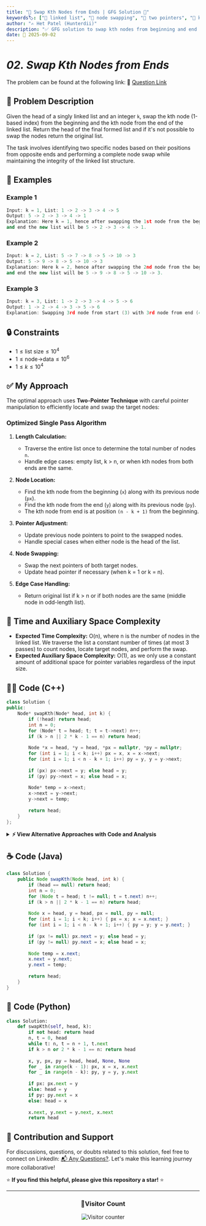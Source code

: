 ```yaml
---
title: "🔗 Swap Kth Nodes from Ends | GFG Solution 🔄"
keywords🏷️: ["🔗 linked list", "🔄 node swapping", "📍 two pointers", "🎯 kth element", "📘 GFG", "🏁 competitive programming", "📚 DSA"]
author: "✍️ Het Patel (Hunterdii)"
description: "✅ GFG solution to swap kth nodes from beginning and end of a singly linked list: efficient pointer manipulation technique with optimal time complexity. 🚀"
date: 📅 2025-09-02
---
```


# *02. Swap Kth Nodes from Ends*

The problem can be found at the following link: 🔗 [Question Link](https://www.geeksforgeeks.org/problems/swap-kth-node-from-beginning-and-kth-node-from-end-in-a-singly-linked-list/1)

## **🧩 Problem Description**

Given the head of a singly linked list and an integer `k`, swap the kth node (1-based index) from the beginning and the kth node from the end of the linked list. Return the head of the final formed list and if it's not possible to swap the nodes return the original list.

The task involves identifying two specific nodes based on their positions from opposite ends and performing a complete node swap while maintaining the integrity of the linked list structure.

## **📘 Examples**

### Example 1

```cpp
Input: k = 1, List: 1 -> 2 -> 3 -> 4 -> 5
Output: 5 -> 2 -> 3 -> 4 -> 1
Explanation: Here k = 1, hence after swapping the 1st node from the beginning 
and end the new list will be 5 -> 2 -> 3 -> 4 -> 1.
```

### Example 2

```cpp
Input: k = 2, List: 5 -> 7 -> 8 -> 5 -> 10 -> 3
Output: 5 -> 9 -> 8 -> 5 -> 10 -> 3
Explanation: Here k = 2, hence after swapping the 2nd node from the beginning 
and end the new list will be 5 -> 9 -> 8 -> 5 -> 10 -> 3.
```

### Example 3

```cpp
Input: k = 3, List: 1 -> 2 -> 3 -> 4 -> 5 -> 6
Output: 1 -> 2 -> 4 -> 3 -> 5 -> 6
Explanation: Swapping 3rd node from start (3) with 3rd node from end (4).
```

## **🔒 Constraints**

* $1 \le \text{list size} \le 10^4$
* $1 \le \text{node->data} \le 10^6$
* $1 \le k \le 10^4$

## **✅ My Approach**

The optimal approach uses **Two-Pointer Technique** with careful pointer manipulation to efficiently locate and swap the target nodes:

### **Optimized Single Pass Algorithm**

1. **Length Calculation:**
   * Traverse the entire list once to determine the total number of nodes `n`.
   * Handle edge cases: empty list, k > n, or when kth nodes from both ends are the same.

2. **Node Location:**
   * Find the kth node from the beginning (`x`) along with its previous node (`px`).
   * Find the kth node from the end (`y`) along with its previous node (`py`).
   * The kth node from end is at position `(n - k + 1)` from the beginning.

3. **Pointer Adjustment:**
   * Update previous node pointers to point to the swapped nodes.
   * Handle special cases when either node is the head of the list.

4. **Node Swapping:**
   * Swap the next pointers of both target nodes.
   * Update head pointer if necessary (when k = 1 or k = n).

5. **Edge Case Handling:**
   * Return original list if k > n or if both nodes are the same (middle node in odd-length list).

## 📝 Time and Auxiliary Space Complexity

* **Expected Time Complexity:** O(n), where n is the number of nodes in the linked list. We traverse the list a constant number of times (at most 3 passes) to count nodes, locate target nodes, and perform the swap.
* **Expected Auxiliary Space Complexity:** O(1), as we only use a constant amount of additional space for pointer variables regardless of the input size.

## **🧑‍💻 Code (C++)**

```cpp
class Solution {
public:
    Node* swapKth(Node* head, int k) {
        if (!head) return head;
        int n = 0;
        for (Node* t = head; t; t = t->next) n++;
        if (k > n || 2 * k - 1 == n) return head;
        
        Node *x = head, *y = head, *px = nullptr, *py = nullptr;
        for (int i = 1; i < k; i++) px = x, x = x->next;
        for (int i = 1; i < n - k + 1; i++) py = y, y = y->next;
        
        if (px) px->next = y; else head = y;
        if (py) py->next = x; else head = x;
        
        Node* temp = x->next;
        x->next = y->next;
        y->next = temp;
        
        return head;
    }
};
```

<details>
<summary><b>⚡ View Alternative Approaches with Code and Analysis</b></summary>

## 📊 **2️⃣ Two-Pass Traversal Approach**

### 💡 Algorithm Steps:

1. First pass: Calculate the total length of the linked list
2. Second pass: Traverse again to locate both target nodes and their predecessors
3. Perform validation checks for edge cases
4. Execute the swap operation with proper pointer management

```cpp
class Solution {
public:
    Node* swapKth(Node* head, int k) {
        if (!head || k <= 0) return head;
        
        Node* curr = head;
        int len = 0;
        while (curr) len++, curr = curr->next;
        
        if (k > len || 2 * k - 1 == len) return head;
        
        Node* first = head, *second = head;
        Node* prevFirst = nullptr, *prevSecond = nullptr;
        
        for (int i = 1; i < k; i++) prevFirst = first, first = first->next;
        for (int i = 1; i < len - k + 1; i++) prevSecond = second, second = second->next;
        
        if (prevFirst) prevFirst->next = second;
        if (prevSecond) prevSecond->next = first;
        
        Node* temp = first->next;
        first->next = second->next;
        second->next = temp;
        
        return (k == 1) ? second : (k == len) ? first : head;
    }
};
```

### 📝 **Complexity Analysis:**

* **Time:** ⏱️ O(n) - Two linear passes through the list
* **Auxiliary Space:** 💾 O(1) - Only pointer variables used

### ✅ **Why This Approach?**

* Clear separation of length calculation and node finding
* Easier debugging with distinct phases
* More readable for educational purposes

## 📊 **3️⃣ Recursive Position Finding**

### 💡 Algorithm Steps:

1. Use recursion to traverse to the end while counting positions
2. During backtracking, identify nodes at target positions
3. Mark nodes for swapping when positions match k and (n-k+1)
4. Perform swap operation after recursive traversal completes

```cpp
class Solution {
public:
    Node* swapKth(Node* head, int k) {
        if (!head) return head;
        int n = getLength(head);
        if (k > n || 2 * k - 1 == n) return head;
        
        Node* first = nullptr, *second = nullptr;
        findNodes(head, k, n - k + 1, 1, first, second);
        
        if (first && second && first != second) {
            swapNodeData(first, second);
        }
        
        return head;
    }
    
private:
    int getLength(Node* head) {
        return head ? 1 + getLength(head->next) : 0;
    }
    
    void findNodes(Node* curr, int pos1, int pos2, int index, Node*& first, Node*& second) {
        if (!curr) return;
        if (index == pos1) first = curr;
        if (index == pos2) second = curr;
        findNodes(curr->next, pos1, pos2, index + 1, first, second);
    }
    
    void swapNodeData(Node* a, Node* b) {
        int temp = a->data;
        a->data = b->data;
        b->data = temp;
    }
};
```

### 📝 **Complexity Analysis:**

* **Time:** ⏱️ O(n) - Single recursive traversal
* **Auxiliary Space:** 💾 O(n) - Recursion stack space

### ✅ **Why This Approach?**

* Elegant recursive pattern for position tracking
* Simplifies node identification logic
* Good for understanding recursive list processing

## 📊 **4️⃣ Array-Based Node Storage**

### 💡 Algorithm Steps:

1. Store all node pointers in a vector during single traversal
2. Use direct indexing to access kth nodes from both ends
3. Locate predecessor nodes efficiently using array indices
4. Perform swap with O(1) node access and pointer updates

```cpp
class Solution {
public:
    Node* swapKth(Node* head, int k) {
        if (!head) return head;
        
        vector<Node*> nodes;
        for (Node* curr = head; curr; curr = curr->next) 
            nodes.push_back(curr);
        
        int n = nodes.size();
        if (k > n || 2 * k - 1 == n) return head;
        
        int idx1 = k - 1, idx2 = n - k;
        Node* first = nodes[idx1], *second = nodes[idx2];
        
        Node* prevFirst = (idx1 > 0) ? nodes[idx1 - 1] : nullptr;
        Node* prevSecond = (idx2 > 0) ? nodes[idx2 - 1] : nullptr;
        
        if (prevFirst) prevFirst->next = second;
        if (prevSecond) prevSecond->next = first;
        
        Node* temp = first->next;
        first->next = second->next;
        second->next = temp;
        
        return (k == 1) ? second : (k == n) ? first : head;
    }
};
```

### 📝 **Complexity Analysis:**

* **Time:** ⏱️ O(n) - Single pass with additional O(1) operations
* **Auxiliary Space:** 💾 O(n) - Vector storage for all node pointers

### ✅ **Why This Approach?**

* Direct random access to any node position
* Simplified predecessor node identification
* Useful for multiple swap operations on the same list

## 🆚 **🔍 Comparison of Approaches**

| 🚀 **Approach**                    | ⏱️ **Time Complexity** | 💾 **Space Complexity** | ✅ **Pros**                        | ⚠️ **Cons**                           |
| ---------------------------------- | ---------------------- | ----------------------- | --------------------------------- | ------------------------------------- |
| 🏷️ **Optimized Single Pass**      | 🟢 O(n)                | 🟢 O(1)                 | 🚀 Optimal time & space           | 🔧 Complex pointer logic              |
| 🔍 **Two-Pass Traversal**         | 🟢 O(n)                | 🟢 O(1)                 | 📖 Clear phase separation         | 🐌 Multiple list traversals           |
| 📊 **Recursive Position Finding**  | 🟢 O(n)                | 🟡 O(n)                 | 🎯 Elegant recursive pattern      | 💾 Stack space overhead              |
| 🔄 **Array-Based Storage**        | 🟢 O(n)                | 🟡 O(n)                 | ⭐ Random access capability       | 💾 Extra memory for storage          |

### 🏆 **Best Choice Recommendation**

| 🎯 **Scenario**                                    | 🎖️ **Recommended Approach**          | 🔥 **Performance Rating** |
| -------------------------------------------------- | ------------------------------------- | ------------------------- |
| 🏅 **Optimal performance needed**                     | 🥇 **Optimized Single Pass**         | ★★★★★                     |
| 📖 **Learning/Educational purposes**                  | 🥈 **Two-Pass Traversal**            | ★★★★☆                     |
| 🔧 **Multiple operations on same list**               | 🥉 **Array-Based Storage**           | ★★★☆☆                     |
| 🎯 **Understanding recursion**                        | 🏅 **Recursive Position Finding**    | ★★★★☆                     |

</details>

## **☕ Code (Java)**

```java
class Solution {
    public Node swapKth(Node head, int k) {
        if (head == null) return head;
        int n = 0;
        for (Node t = head; t != null; t = t.next) n++;
        if (k > n || 2 * k - 1 == n) return head;
        
        Node x = head, y = head, px = null, py = null;
        for (int i = 1; i < k; i++) { px = x; x = x.next; }
        for (int i = 1; i < n - k + 1; i++) { py = y; y = y.next; }
        
        if (px != null) px.next = y; else head = y;
        if (py != null) py.next = x; else head = x;
        
        Node temp = x.next;
        x.next = y.next;
        y.next = temp;
        
        return head;
    }
}
```

## **🐍 Code (Python)**

```python
class Solution:
    def swapKth(self, head, k):
        if not head: return head
        n, t = 0, head
        while t: n, t = n + 1, t.next
        if k > n or 2 * k - 1 == n: return head
        
        x, y, px, py = head, head, None, None
        for _ in range(k - 1): px, x = x, x.next
        for _ in range(n - k): py, y = y, y.next
        
        if px: px.next = y
        else: head = y
        if py: py.next = x  
        else: head = x
        
        x.next, y.next = y.next, x.next
        return head
```

## 🧠 Contribution and Support

For discussions, questions, or doubts related to this solution, feel free to connect on LinkedIn: [📬 Any Questions?](https://www.linkedin.com/in/patel-hetkumar-sandipbhai-8b110525a/). Let's make this learning journey more collaborative!

⭐ **If you find this helpful, please give this repository a star!** ⭐

---

<div align="center">
  <h3><b>📍Visitor Count</b></h3>
</div>

<p align="center">
  <img src="https://visitor-badge.laobi.icu/badge?page_id=Hunterdii.GeeksforGeeks-POTD" alt="Visitor counter" />
</p>
